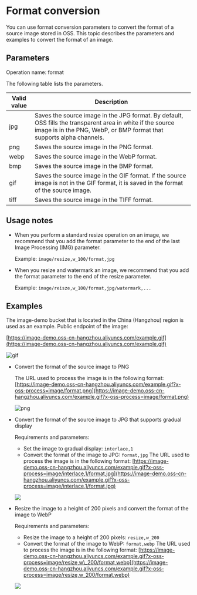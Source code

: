 # Format conversion

You can use format conversion parameters to convert the format of a source image stored in OSS. This topic describes the parameters and examples to convert the format of an image.

## Parameters

Operation name: format

The following table lists the parameters.

|Valid value|Description|
|-----------|-----------|
|jpg|Saves the source image in the JPG format. By default, OSS fills the transparent area in white if the source image is in the PNG, WebP, or BMP format that supports alpha channels.|
|png|Saves the source image in the PNG format.|
|webp|Saves the source image in the WebP format.|
|bmp|Saves the source image in the BMP format.|
|gif|Saves the source image in the GIF format. If the source image is not in the GIF format, it is saved in the format of the source image.|
|tiff|Saves the source image in the TIFF format.|

## Usage notes

-   When you perform a standard resize operation on an image, we recommend that you add the format parameter to the end of the last Image Processing \(IMG\) parameter.

    Example: `image/resize,w_100/format,jpg`

-   When you resize and watermark an image, we recommend that you add the format parameter to the end of the resize parameter.

    Example: `image/reisze,w_100/format,jpg/watermark,...`


## Examples

The image-demo bucket that is located in the China \(Hangzhou\) region is used as an example. Public endpoint of the image:

[https://image-demo.oss-cn-hangzhou.aliyuncs.com/example.gif](https://image-demo.oss-cn-hangzhou.aliyuncs.com/example.gif)

![gif](https://static-aliyun-doc.oss-cn-hangzhou.aliyuncs.com/assets/img/en-US/5703863061/p139212.png)

-   Convert the format of the source image to PNG

    The URL used to process the image is in the following format: [https://image-demo.oss-cn-hangzhou.aliyuncs.com/example.gif?x-oss-process=image/format,png](https://image-demo.oss-cn-hangzhou.aliyuncs.com/example.gif?x-oss-process=image/format,png)

    ![png](https://static-aliyun-doc.oss-cn-hangzhou.aliyuncs.com/assets/img/en-US/6703863061/p139213.png)

-   Convert the format of the source image to JPG that supports gradual display

    Requirements and parameters:

    -   Set the image to gradual display: `interlace,1`
    -   Convert the format of the image to JPG: `format,jpg`
    The URL used to process the image is in the following format: [https://image-demo.oss-cn-hangzhou.aliyuncs.com/example.gif?x-oss-process=image/interlace,1/format,jpg](https://image-demo.oss-cn-hangzhou.aliyuncs.com/example.gif?x-oss-process=image/interlace,1/format,jpg)

    ![](https://static-aliyun-doc.oss-cn-hangzhou.aliyuncs.com/assets/img/en-US/3956348951/p2555.jpg)

-   Resize the image to a height of 200 pixels and convert the format of the image to WebP

    Requirements and parameters:

    -   Resize the image to a height of 200 pixels: `resize,w_200`
    -   Convert the format of the image to WebP: `format,webp`
    The URL used to process the image is in the following format: [https://image-demo.oss-cn-hangzhou.aliyuncs.com/example.gif?x-oss-process=image/resize,w\_200/format,webp](https://image-demo.oss-cn-hangzhou.aliyuncs.com/example.gif?x-oss-process=image/resize,w_200/format,webp)

    ![](https://static-aliyun-doc.oss-cn-hangzhou.aliyuncs.com/assets/img/en-US/3956348951/p2559.webp)



